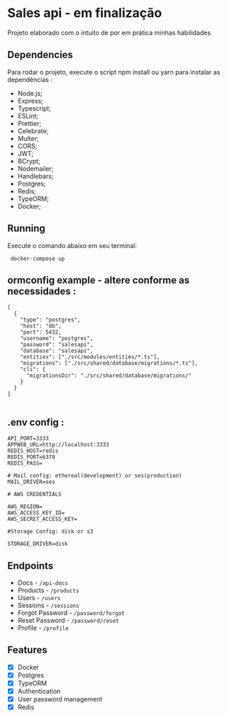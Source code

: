 # Sales api - em finalização

Projeto elaborado com o intuito de por em prática minhas habilidades

## Dependencies

Para rodar o projeto, execute o script npm install ou yarn para instalar as dependências :

- Node.js;
- Express;
- Typescript;
- ESLint;
- Prettier;
- Celebrate;
- Multer;
- CORS;
- JWT;
- BCrypt;
- Nodemailer;
- Handlebars;
- Postgres;
- Redis;
- TypeORM;
- Docker;

## Running

Execute o comando abaixo em seu terminal:

```
 docker-compose up
```

## ormconfig example - altere conforme as necessidades :

```
[
  {
    "type": "postgres",
    "host": "db",
    "port": 5432,
    "username": "postgres",
    "password": "salesapi",
    "database": "salesapi",
    "entities": ["./src/modules/entities/*.ts"],
    "migrations": ["./src/shared/database/migrations/*.ts"],
    "cli": {
      "migrationsDir": "./src/shared/database/migrations/"
    }
  }
]


```

## .env config :

```
API_PORT=3333
APPWEB_URL=http://localhost:3333
REDIS_HOST=redis
REDIS_PORT=6379
REDIS_PASS=

# Mail config: ethereal(development) or ses(production)
MAIL_DRIVER=ses

# AWS CREDENTIALS

AWS_REGION=
AWS_ACCESS_KEY_ID=
AWS_SECRET_ACCESS_KEY=

#Storage Config: disk or s3

STORAGE_DRIVER=disk

```

## Endpoints

- Docs - `/api-docs`
- Products - `/products`
- Users - `/users`
- Sessions - `/sessions`
- Forgot Password - `/password/forgot`
- Reset Password - `/password/reset`
- Profile - `/profile`

## Features

- [x] Docker
- [x] Postgres
- [x] TypeORM
- [x] Authentication
- [x] User password management
- [x] Redis
